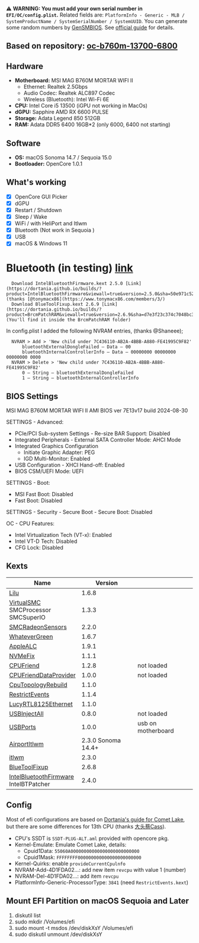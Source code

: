 ⚠️ **WARNING: You must add your own serial number in `EFI/OC/config.plist`.** Related fields are: `PlatformInfo - Generic - MLB / SystemProductName / SystemSerialNumber / SystemUUID`. You can generate some random numbers by [GenSMBIOS](https://github.com/corpnewt/GenSMBIOS). See [official guide](https://dortania.github.io/OpenCore-Install-Guide/config.plist/comet-lake.html#platforminfo) for details.

## Based on repository: [oc-b760m-13700-6800](https://github.com/ichenhe/oc-b760m-13700-6800)

## Hardware

- **Motherboard:** MSI MAG B760M MORTAR WIFI II
  - Ethernet: Realtek 2.5Gbps
  - Audio Codec: Realtek ALC897 Codec
  - Wireless (Bluetooth): Intel Wi-Fi 6E
- **CPU:** Intel Core i5 13500 (iGPU not working in MacOs)
- **dGPU:** Sapphire AMD RX 6600 PULSE
- **Storage:**  Adata Legend 850 512GB
- **RAM:** Adata DDR5 6400 16GB*2 (only 6000, 6400 not starting)

## Software

- **OS:** macOS Sonoma 14.7 / Sequoia 15.0
- **Bootloader:** OpenCore 1.0.1

## What's working

- [x] OpenCore GUI Picker
- [x] dGPU
- [x] Restart / Shutdown
- [x] Sleep / Wake
- [x] WiFi  / with HeliPort and Itlwm
- [X] Bluetooth (Not work in Sequoia )
- [x] USB
- [x] macOS & Windows 11

# Bluetooth (in testing) [link](https://www.tonymacx86.com/threads/guide-macos-sequoia-nootedred-amd-radeon-graphics.330240/)

      Download IntelBluetoothFirmware.kext 2.5.0 [Link](https://dortania.github.io/builds/?product=IntelBluetoothFirmware&viewall=true&version=2.5.0&sha=50e971c524081a1d97a72794db2640aa0136e284) (thanks [@tonymacx86](https://www.tonymacx86.com/members/3/)
      Download BlueToolFixup.kext 2.6.9 [Link](https://dortania.github.io/builds/?product=BrcmPatchRAM&viewall=true&version=2.6.9&sha=d7e3f23c374c7048bc31a207da3d1804f593f47b) (You'll find it inside the BrcmPatchRAM folder)
  
  
  In config.plist I added the following NVRAM entries, (thanks @Shaneee);
  
      NVRAM > Add > 'New child under 7C436110-AB2A-4BBB-A880-FE41995C9F82'
          bluetoothExternalDongleFailed — Data — 00
          bluetoothInternalControllerInfo — Data — 00000000 00000000 00000000 0000
      NVRAM > Delete > 'New child under 7C436110-AB2A-4BBB-A880-FE41995C9F82'
          0 — String — bluetoothExternalDongleFailed
          1 — String — bluetoothInternalControllerInfo

## BIOS Settings

MSI MAG B760M MORTAR WIFI II AMI BIOS ver 7E13v17 build 2024-08-30

SETTINGS - Advanced:
 - PCIe/PCI Sub-system Settings - Re-size BAR Support: Disabled
 - Integrated Peripherals - External SATA Controller Mode: AHCI Mode
 - Integrated Graphics Configuration
   - Initiate Graphic Adapter: PEG
   - IGD Multi-Monitor: Enabled
- USB Configuration - XHCI Hand-off: Enabled
- BIOS CSM/UEFI Mode: UEFI

SETTINGS - Boot:
- MSI Fast Boot: Disabled
- Fast Boot: Disabled

SETTINGS - Security - Secure Boot - Secure Boot: Disabled

OC - CPU Features:
- Intel Virtualization Tech (VT-x): Enabled
- Intel VT-D Tech: Disabled
- CFG Lock: Disabled

## Kexts
| Name                                                                                                               | Version       |      |
|--------------------------------------------------------------------------------------------------------------------| ------------- | ---- |
| [Lilu](https://github.com/acidanthera/Lilu/releases)                                                               | 1.6.8         |      |
| [VirtualSMC](https://github.com/acidanthera/VirtualSMC/releases)<br /> SMCProcessor <br /> SMCSuperIO              | 1.3.3         |      |
| [SMCRadeonSensors](https://github.com/NootInc/RadeonSensor/releases)                                               | 2.2.0         |      |
| [WhateverGreen](https://github.com/acidanthera/WhateverGreen/releases)                                             | 1.6.7         |      |
| [AppleALC](https://github.com/acidanthera/AppleALC/releases)                                                       | 1.9.1         |      |
| [NVMeFix](https://github.com/acidanthera/NVMeFix/releases)                                                         | 1.1.1         |      |
| [CPUFriend](https://github.com/acidanthera/CPUFriend/releases/)                                                    | 1.2.8         | not loaded     |
| [CPUFriendDataProvider]()                                                                                          | 1.0.0         | not loaded     |
| [CpuTopologyRebuild](https://github.com/b00t0x/CpuTopologyRebuild)                                                 | 1.1.0         |      |
| [RestrictEvents](https://github.com/acidanthera/RestrictEvents)                                                    | 1.1.4         |      |
| [LucyRTL8125Ethernet](https://www.insanelymac.com/forum/files/file/1004-lucyrtl8125ethernet/)                      | 1.1.0         |      |
| [USBInjectAll]()                                                                                                   | 0.8.0         | not loaded     |
| [USBPorts]()                                                                                                       | 1.0.0         | usb on motherboard |
| [AirportItlwm](https://github.com/OpenIntelWireless/itlwm/releases)                                                | 2.3.0 Sonoma 14.4+ |      |
| [itlwm](https://github.com/OpenIntelWireless/itlwm/releases)                                                       | 2.3.0         |      |
| [BlueToolFixup](https://github.com/acidanthera/BrcmPatchRAM/releases)                                              | 2.6.8         |      |
| [IntelBluetoothFirmware](https://github.com/OpenIntelWireless/IntelBluetoothFirmware/releases)<br />IntelBTPatcher | 2.4.0         |      |

## Config

Most of efi configurations are based on [Dortania's guide for Comet Lake](https://dortania.github.io/OpenCore-Install-Guide/config.plist/comet-lake.html#acpi), but there are some differences for 13th CPU (thanks [大头蔡Cass](https://www.youtube.com/watch?v=qcOpeg9E1fQ)).

- CPU's SSDT is `SSDT-PLUG-ALT.aml` provided with opencore pkg.
- Kernel-Emulate: Emulate Comet Lake, details:
  - Cpuid1Data: `55060A00000000000000000000000000`
  - Cpuid1Mask: `FFFFFFFF000000000000000000000000`
- Kernel-Quirks: enable `provideCurrentCpulnfo`
- NVRAM-Add-4D1FDA02...: add new item `revcpu` with value 1 (number)
- NVRAM-Del-4D1FDA02...: add item `revcpu`
- PlatformInfo-Generic-ProcessorType: `3841` (need `RestrictEvents.kext`)

## Mount EFI Partition on macOS Sequoia and Later

1. diskutil list
2. sudo mkdir /Volumes/efi
3. sudo mount -t msdos /dev/diskXsY /Volumes/efi
4. sudo diskutil unmount /dev/diskXsY
